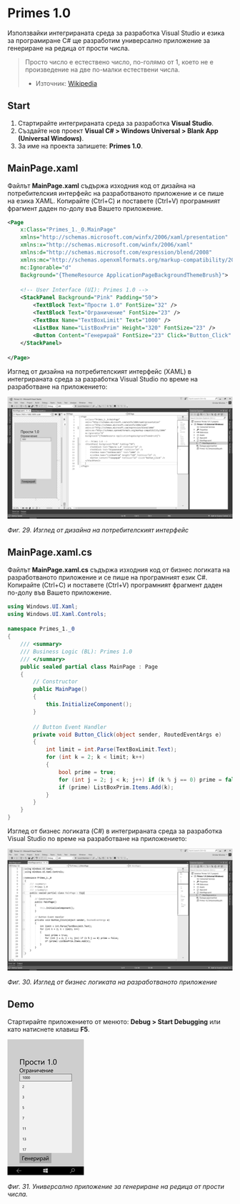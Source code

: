 # Primes 1.0

Използвайки интегрираната среда за разработка Visual Studio и езика за програмиране C\# ще разработим универсално приложение за генериране на редица от прости числа.

> Просто число е естествено число, по-голямо от 1, което не е произведение на две по-малки естествени числа.
> - Източник: [Wikipedia](https://en.wikipedia.org/wiki/Prime_number)

## Start

1. Стартирайте интегрираната среда за разработка **Visual Studio**. 
2. Създайте нов проект **Visual C\# &gt; Windows Universal &gt; Blank App \(Universal Windows\)**. 
3. За име на проекта запишете: **Primes 1.0**.

## MainPage.xaml

Файлът **MainPage.xaml** съдържа изходния код от дизайна на потребителския интерфейс на разработваното приложение и се пише на езика XAML. Копирайте \(Ctrl+C\) и поставете \(Ctrl+V\) програмният фрагмент даден по-долу във Вашето приложение.

```xml
<Page
    x:Class="Primes_1._0.MainPage"
    xmlns="http://schemas.microsoft.com/winfx/2006/xaml/presentation"
    xmlns:x="http://schemas.microsoft.com/winfx/2006/xaml"
    xmlns:d="http://schemas.microsoft.com/expression/blend/2008"
    xmlns:mc="http://schemas.openxmlformats.org/markup-compatibility/2006"
    mc:Ignorable="d"
    Background="{ThemeResource ApplicationPageBackgroundThemeBrush}">

    <!-- User Interface (UI): Primes 1.0 -->
    <StackPanel Background="Pink" Padding="50">
        <TextBlock Text="Прости 1.0" FontSize="32" />
        <TextBlock Text="Ограничение" FontSize="23" />
        <TextBox Name="TextBoxLimit" Text="1000" />
        <ListBox Name="ListBoxPrim" Height="320" FontSize="23" />
        <Button Content="Генерирай" FontSize="23" Click="Button_Click" />
    </StackPanel>

</Page>
```

Изглед от дизайна на потребителският интерфейс \(XAML\) в интегрираната среда за разработка Visual Studio по време на разработване на приложението:

![](/chapter1/29.png)

_Фиг. 29. Изглед от дизайна на потребителският интерфейс_

## MainPage.xaml.cs

Файлът **MainPage.xaml.cs** съдържа изходния код от бизнес логиката на разработваното приложение и се пише на програмният език C\#. Копирайте \(Ctrl+C\) и поставете \(Ctrl+V\) програмният фрагмент даден по-долу във Вашето приложение.

```cs
using Windows.UI.Xaml;
using Windows.UI.Xaml.Controls;

namespace Primes_1._0
{
	/// <summary>
    /// Business Logic (BL): Primes 1.0
    /// </summary>
    public sealed partial class MainPage : Page
    {
        // Constructor
        public MainPage()
        {
            this.InitializeComponent();
        }

        // Button Event Handler
        private void Button_Click(object sender, RoutedEventArgs e)
        {
            int limit = int.Parse(TextBoxLimit.Text);
            for (int k = 2; k < limit; k++)
            {
                bool prime = true;
                for (int j = 2; j < k; j++) if (k % j == 0) prime = false;
                if (prime) ListBoxPrim.Items.Add(k);
            }
        }
    }
}
```

Изглед от бизнес логиката \(C\#\) в интегрираната среда за разработка Visual Studio по време на разработване на приложението:

![](/chapter1/30.png)

_Фиг. 30. Изглед от бизнес логиката на разработваното приложение_

## Demo

Стартирайте приложението от менюто: **Debug &gt; Start Debugging** или като натиснете клавиш **F5**.

![](/chapter1/31.png)

_Фиг. 31. Универсално приложение за генериране на редица от прости числа._

